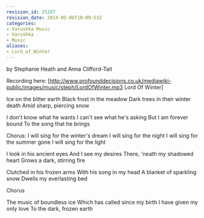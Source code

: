 ```yaml
---
revision_id: 25287
revision_date: 2014-05-06T10:09:53Z
categories:
- Varushka Music
- Varushka
- Music
aliases:
- Lord_of_Winter
---
```


by Stephanie Heath and Anna Clifford-Tait

Recording here: [http://www.profounddecisions.co.uk/mediawiki-public/images/music/steph/LordOfWinter.mp3 Lord Of Winter]


Ice on the bitter earth
Black frost in the meadow
Dark trees in their winter death
Amid sharp, piercing snow

I don't know what he wants
I can't see what he's asking
But I am forever bound
To the song that he brings

Chorus: I will sing for the winter's dream
I will sing for the night
I will sing for the summer gone
I will sing for the light

I look in his ancient eyes
And I see my desires
There, 'neath my shadowed heart
Grows a dark, stirring fire

Clutched in his frozen arms
With his song in my head
A blanket of sparkling snow
Dwells my everlasting bed

Chorus

The music of boundless ice
Which has called since my birth
I have given my only love
To the dark, frozen earth






